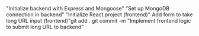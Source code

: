 "Initialize backend with Express and Mongoose"
"Set up MongoDB connection in backend"
"Initialize React project (frontend)"
Add form to take long URL input (frontend)"git add .
git commit -m "Implement frontend logic to submit long URL to backend"
